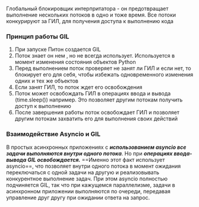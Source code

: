 Глобальный блокировщик интерпритатора - он предотвращает выполнение нескольких потоков в одно и тоже время. Все потоки конкурируют за ГИЛ, для получения доступа к выполнению кода

### Принцип работы GIL
1. При запуске Питон создается GIL
2. Поток знает он нем , но не всегда использует. Используется в момент изменения состояния объектов Python
3. Перед выполнением поток проверяет не занят ли ГИЛ и если нет, то блокирует его для себя, чтобы избежать одновременного изменения одних и тех же объектов
4. Если занят ГИЛ, то поток ждет его освобождения
5. Поток может освобождать ГИЛ в операциях ввода и вывода (time.sleep()) например. Это позволяет другим потокам получить доступ к выполнению
6. После завершения работы поток освобождает ГИЛ и позволяет другим потокам захватить его для выполнения своих действий

### Взаимодействие Asyncio и GIL
В простых асинхронных приложениях с ***использованием asyncio все задачи выполняются внутри одного потока***. Но при ***операциях ввода-вывода GIL освобождается.*** ==Именно этот факт использует asyncio==, что позволяет внутри одного потока в момент ожидания переключаться с одной задачи на другую и реализовывать конкурентное выполнение задач. При этом asyncio полностью подчиняется GIL, так что при кажущемся параллелизме, задачи в асинхронном приложении выполняются по очереди, передавая управление друг другу при ожидании ответа на запрос.